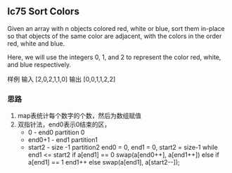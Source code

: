 ## lc75 Sort Colors

Given an array with n objects colored red, white or blue, sort them in-place so that objects of the same color are adjacent, with the colors in the order red, white and blue.

Here, we will use the integers 0, 1, and 2 to represent the color red, white, and blue respectively.

样例 
输入 [2,0,2,1,1,0]
输出 [0,0,1,1,2,2]

### 思路

1. map表统计每个数字的个数，然后为数组赋值
2. 双指针法，end0表示0结束的区， 
   * 0 - end0 partition 0   
   * end0+1 - end1  partition1
   * start2 - size -1 partition2
end0 = 0, end1 = 0, start2 = size-1
while end1 <= start2
  if a[end1] == 0
     swap(a[end0++], a[end1++])
  else if a[end1] == 1
     end1++
  else 
     swap(a[end1], a[start2--]);
